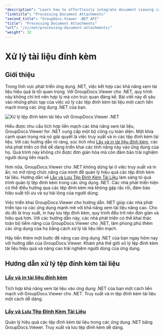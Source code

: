```yaml
---
"description": "Learn how to effortlessly integrate document viewing capabilities into your .NET applications using GroupDocs.Viewer. Manage document attachments efficiently."
"linktitle": "Processing Document Attachments"
"second_title": "GroupDocs.Viewer .NET API"
"title": "Processing Document Attachments"
"url": "/vi/net/processing-document-attachments/"
"weight": 32
---
```


# Xử lý tài liệu đính kèm

## Giới thiệu

Trong lĩnh vực phát triển ứng dụng .NET, việc kết hợp các khả năng xem tài liệu hiệu quả là tối quan trọng. Với GroupDocs.Viewer cho .NET, quy trình này không chỉ trở nên hợp lý mà còn trực quan đáng kể. Bài viết này đi sâu vào những phức tạp của việc xử lý các tệp đính kèm tài liệu một cách liền mạch trong các ứng dụng .NET của bạn.

![Xử lý tệp đính kèm tài liệu với GroupDocs.Viewer .NET](/viewer/processing-document-attachments/image.png)

Hiểu được nhu cầu tích hợp liền mạch các khả năng xem tài liệu, GroupDocs.Viewer for .NET cung cấp một bộ công cụ toàn diện. Một khía cạnh quan trọng mà nó giải quyết là việc truy xuất và in các tệp đính kèm tài liệu. Với các hướng dẫn rõ ràng, súc tích như [Lấy và in tài liệu đính kèm](./retrieve-and-print-attachments/), các nhà phát triển có thể dễ dàng triển khai các tính năng này vào ứng dụng của họ. Quá trình này không chỉ được đơn giản hóa mà còn đảm bảo trải nghiệm người dùng liền mạch.

Hơn nữa, GroupDocs.Viewer cho .NET không dừng lại ở việc truy xuất và in ấn; nó mở rộng chức năng của mình để quản lý hiệu quả các tệp đính kèm tài liệu. Hướng dẫn về [Lấy và Lưu Tệp Đính Kèm Tài Liệu](./retrieve-and-save-attachments/) làm sáng tỏ quá trình quản lý tệp đính kèm trong các ứng dụng .NET. Các nhà phát triển hiện có thể điều hướng qua các tệp đính kèm mà không gặp rắc rối, đảm bảo hiệu suất tối ưu và sự hài lòng của người dùng.

Việc triển khai GroupDocs.Viewer cho hướng dẫn .NET giúp các nhà phát triển tạo ra các ứng dụng mạnh mẽ với khả năng xem tài liệu nâng cao. Cho dù đó là truy xuất, in hay lưu tệp đính kèm, quy trình đều trở nên đơn giản và hiệu quả hơn. Với các hướng dẫn này, các nhà phát triển có thể khai thác toàn bộ tiềm năng của GroupDocs.Viewer cho .NET, làm phong phú thêm các ứng dụng của họ bằng cách xử lý tài liệu liền mạch.

Hãy tiến thêm một bước để nâng cao ứng dụng .NET của bạn ngay hôm nay với hướng dẫn của GroupDocs.Viewer. Khám phá thế giới xử lý tệp đính kèm tài liệu hiệu quả và nâng cao trải nghiệm người dùng của ứng dụng.

## Hướng dẫn xử lý tệp đính kèm tài liệu
### [Lấy và in tài liệu đính kèm](./retrieve-and-print-attachments/)
Tích hợp khả năng xem tài liệu vào ứng dụng .NET của bạn một cách liền mạch với GroupDocs.Viewer cho .NET. Truy xuất và in tệp đính kèm tài liệu một cách dễ dàng.
### [Lấy và Lưu Tệp Đính Kèm Tài Liệu](./retrieve-and-save-attachments/)
Quản lý hiệu quả các tệp đính kèm tài liệu trong các ứng dụng .NET bằng GroupDocs.Viewer. Truy xuất và lưu tệp đính kèm dễ dàng.